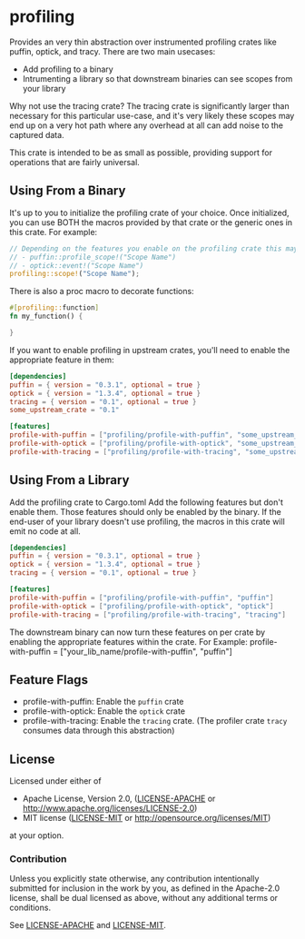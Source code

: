# profiling

Provides an very thin abstraction over instrumented profiling crates like puffin, optick, and tracy. There are two
main usecases:
 * Add profiling to a binary
 * Intrumenting a library so that downstream binaries can see scopes from your library
 
Why not use the tracing crate? The tracing crate is significantly larger than necessary for this particular use-case,
and it's very likely these scopes may end up on a very hot path where any overhead at all can add noise to the captured
data.

This crate is intended to be as small as possible, providing support for operations that are fairly universal.

## Using From a Binary

It's up to you to initialize the profiling crate of your choice. Once initialized, you can use BOTH the macros provided
by that crate or the generic ones in this crate. For example:
```rust
// Depending on the features you enable on the profiling crate this may map to something like:
// - puffin::profile_scope!("Scope Name")
// - optick::event!("Scope Name")
profiling::scope!("Scope Name");
```

There is also a proc macro to decorate functions:

```rust
#[profiling::function]
fn my_function() {

}
```

If you want to enable profiling in upstream crates, you'll need to enable the appropriate feature in them:

```toml
[dependencies]
puffin = { version = "0.3.1", optional = true }
optick = { version = "1.3.4", optional = true }
tracing = { version = "0.1", optional = true }
some_upstream_crate = "0.1"

[features]
profile-with-puffin = ["profiling/profile-with-puffin", "some_upstream_crate/profile-with-puffin", "puffin"]
profile-with-optick = ["profiling/profile-with-optick", "some_upstream_crate/profile-with-puffin", "optick"]
profile-with-tracing = ["profiling/profile-with-tracing", "some_upstream_crate/profile-with-puffin", "tracing"]
```

## Using From a Library

Add the profiling crate to Cargo.toml Add the following features but don't enable them. Those features should only be
enabled by the binary. If the end-user of your library doesn't use profiling, the macros in this crate will emit no code
at all.

```toml
[dependencies]
puffin = { version = "0.3.1", optional = true }
optick = { version = "1.3.4", optional = true }
tracing = { version = "0.1", optional = true }

[features]
profile-with-puffin = ["profiling/profile-with-puffin", "puffin"]
profile-with-optick = ["profiling/profile-with-optick", "optick"]
profile-with-tracing = ["profiling/profile-with-tracing", "tracing"]
```

The downstream binary can now turn these features on per crate by enabling the appropriate features within the crate.
For Example: profile-with-puffin = ["your_lib_name/profile-with-puffin", "puffin"]

## Feature Flags

 * profile-with-puffin: Enable the `puffin` crate
 * profile-with-optick: Enable the `optick` crate
 * profile-with-tracing: Enable the `tracing` crate. (The profiler crate `tracy` consumes data through this abstraction)

## License

Licensed under either of

* Apache License, Version 2.0, ([LICENSE-APACHE](LICENSE-APACHE) or http://www.apache.org/licenses/LICENSE-2.0)
* MIT license ([LICENSE-MIT](LICENSE-MIT) or http://opensource.org/licenses/MIT)

at your option.

### Contribution

Unless you explicitly state otherwise, any contribution intentionally
submitted for inclusion in the work by you, as defined in the Apache-2.0
license, shall be dual licensed as above, without any additional terms or
conditions.

See [LICENSE-APACHE](LICENSE-APACHE) and [LICENSE-MIT](LICENSE-MIT).

